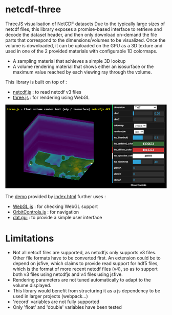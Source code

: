 # netcdf-three
ThreeJS visualisation of NetCDF datasets
Due to the typically large sizes of netcdf files, this library exposes a promise-based interface to retrieve and decode the dataset header, and then only download on-demand the file parts that correspond to the dimensions/volumes to be visualized.
Once the volume is downloaded, it can be uploaded on the GPU as a 3D texture and used in one of the 2 provided materials with configurable 1D colormaps.
- A sampling material that achieves a simple 3D lookup
- A volume rendering material that shows either an isosurface or the maximum value reached by each viewing ray through the volume.

This library is built on top of :
- [netcdf.js](https://github.com/cheminfo/netcdfjs) : to read netcdf v3 files
- [three.js](https://github.com/mrdoob/three.js) : for rendering using WebGL

![Demo](data/netcdf-three.png)

The [demo](https://www.umr-lastig.fr/netcdf-three/) provided by [index.html](index.html) further uses :
- [WebGL.js](https://github.com/mrdoob/three.js/blob/master/examples/js/WebGL.js) : for checking WebGL support 
- [OrbitControls.js](https://github.com/mrdoob/three.js/blob/master/examples/js/controls/OrbitControls.js) : for navigation
- [dat.gui](https://github.com/dataarts/dat.gui) : to provide a simple user interface

# Limitations
- Not all netcdf files are supported, as netcdfjs only supports v3 files. Other file formats have to be converted first. An extension could be to depend on jsfive, which claims to provide read support for hdf5 files, which is the format of more recent netcdf files (v4), so as to support both v3 files using netcdfjs and v4 files using jsfive.
- Rendering parameters are not tuned automatically to adapt to the volume displayed.
- This library would benefit from structuring it as a js dependency to be used in larger projects (webpack...)
- 'record' variables are not fully supported
- Only 'float' and 'double' variables have been tested